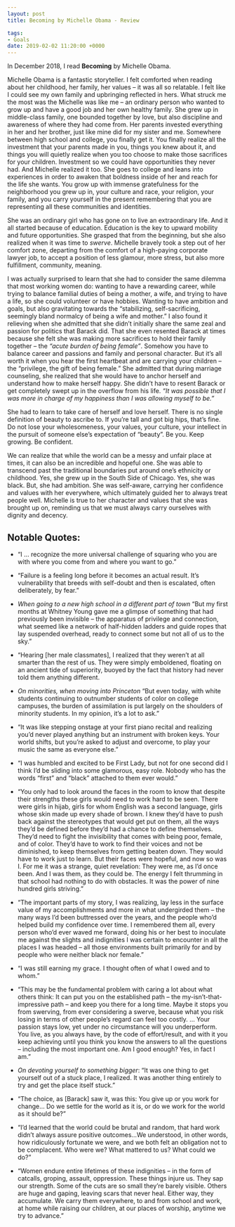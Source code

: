 ```yaml
---
layout: post
title: Becoming by Michelle Obama - Review

tags:
- Goals
date: 2019-02-02 11:20:00 +0000
---
```


In  December 2018, I read **Becoming** by Michelle Obama.

Michelle Obama is a fantastic storyteller. I felt comforted when reading about her childhood, her family, her values – it was all so relatable. I felt like I could see my own family and upbringing reflected in hers. What struck me the most was the Michelle was like me – an ordinary person who wanted to grow up and have a good job and her own healthy family. She grew up in middle-class family, one bounded together by love, but also discipline and awareness of where they had come from. Her parents invested everything in her and her brother, just like mine did for my sister and me. Somewhere between high school and college, you finally get it. You finally realize all the investment that your parents made in you, things you knew about it, and things you will quietly realize when you too choose to make those sacrifices for your children. Investment so we could have opportunities they never had. And Michelle realized it too. She goes to college and leans into experiences in order to awaken that boldness inside of her and reach for the life she wants. You grow up with immense gratefulness for the neighborhood you grew up in, your culture and race, your religion, your family, and you carry yourself in the present remembering that you are representing all these communities and identities.

She was an ordinary girl who has gone on to live an extraordinary life. And it all started because of education. Education is the key to upward mobility and future opportunities. She grasped that from the beginning, but she also realized when it was time to *swerve*. Michelle bravely took a step out of her comfort zone, departing from the comfort of a high-paying corporate lawyer job, to accept a position of less glamour, more stress, but also more fulfillment, community, meaning.

I was actually surprised to learn that she had to consider the same dilemma that most working women do: wanting to have a rewarding career, while trying to balance familial duties of being a mother, a wife, and trying to have a life, so she could volunteer or have hobbies. Wanting to have ambition and goals, but also gravitating towards the “stabilizing, self-sacrificing, seemingly bland normalcy of being a wife and mother.” I also found it relieving when she admitted that she didn’t initially share the same zeal and passion for politics that Barack did. That she even resented Barack at times because she felt she was making more sacrifices to hold their family together – the *“acute burden of being female”*. Somehow you have to balance career and passions and family and personal character. But it’s all worth it when you hear the first heartbeat and are carrying your children – the “privilege, the gift of being female.”
She admitted that during marriage counseling, she realized that she would have to anchor herself and understand how to make herself happy. She didn’t have to resent Barack or get completely swept up in the overflow from his life. *“It was possible that I was more in charge of my happiness than I was allowing myself to be.”*

She had to learn to take care of herself and love herself. There is no single definition of beauty to ascribe to. If you’re tall and got big hips, that’s fine. Do not lose your wholesomeness, your values, your culture, your intellect in the pursuit of someone else’s expectation of “beauty”. Be you. Keep growing. Be confident.

We can realize that while the world can be a messy and unfair place at times, it can also be an incredible and hopeful one. She was able to transcend past the traditional boundaries put around one’s ethnicity or childhood. Yes, she grew up in the South Side of Chicago. Yes, she was black. But, she had ambition. She was self-aware, carrying her confidence and values with her everywhere, which ultimately guided her to always treat people well. Michelle is true to her character and values that she was brought up on, reminding us that we must always carry ourselves with dignity and decency.

## Notable Quotes:
- “I … recognize the more universal challenge of squaring who you are with where you come from and where you want to go.”
- “Failure is a feeling long before it becomes an actual result. It’s vulnerability that breeds with self-doubt and then is escalated, often deliberately, by fear.”

- *When going to a new high school in a different part of town* “But my first months at Whitney Young gave me a glimpse of something that had previously been invisible – the apparatus of privilege and connection, what seemed like a network of half-hidden ladders and guide ropes that lay suspended overhead, ready to connect some but not all of us to the sky.”

- “Hearing [her male classmates], I realized that they weren’t at all smarter than the rest of us. They were simply emboldened, floating on an ancient tide of superiority, buoyed by the fact that history had never told them anything different.

- *On minorities, when moving into Princeton* “But even today, with white students continuing to outnumber students of color on college campuses, the burden of assimilation is put largely on the shoulders of minority students. In my opinion, it’s a lot to ask.” 

- “It was like stepping onstage at your first piano recital and realizing you’d never played anything but an instrument with broken keys. Your world shifts, but you’re asked to adjust and overcome, to play your music the same as everyone else.”

- “I was humbled and excited to be First Lady, but not for one second did I think I’d be sliding into some glamorous, easy role. Nobody who has the words “first” and “black” attached to them ever would.”

- “You only had to look around the faces in the room to know that despite their strengths these girls would need to work hard to be seen. There were girls in hijab, girls for whom English was a second language, girls whose skin made up every shade of brown. I knew they’d have to push back against the stereotypes that would get put on them, all the ways they’d be defined before they’d had a chance to define themselves. They’d need to fight the invisibility that comes with being poor, female, and of color. They’d have to work to find their voices and not be diminished, to keep themselves from getting beaten down. They would have to work just to learn. But their faces were hopeful, and now so was I. For me it was a strange, quiet revelation: They were me, as I’d once been. And I was them, as they could be. The energy I felt thrumming in that school had nothing to do with obstacles. It was the power of nine hundred girls striving.”

- “The important parts of my story, I was realizing, lay less in the surface value of my accomplishments and more in what undergirded them – the many ways I’d been buttressed over the years, and the people who’d helped build my confidence over time. I remembered them all, every person who’d ever waved me forward, doing his or her best to inoculate me against the slights and indignities I was certain to encounter in all the places I was headed – all those environments built primarily for and by people who were neither black nor female.” 

- “I was still earning my grace. I thought often of what I owed and to whom.”

- “This may be the fundamental problem with caring a lot about what others think: It can put you on the established path – the my-isn’t-that-impressive path – and keep you there for a long time. Maybe it stops you from swerving, from ever considering a swerve, because what you risk losing in terms of other people’s regard can feel too costly. … Your passion stays low, yet under no circumstance will you underperform. You live, as you always have, by the code of effort/result, and with it you keep achieving until you think you know the answers to all the questions – including the most important one. Am I good enough? Yes, in fact I am.” 

- *On devoting yourself to something bigger*: “It was one thing to get yourself out of a stuck place, I realized. It was another thing entirely to try and get the place itself stuck.” 

- “The choice, as [Barack] saw it, was this: You give up or you work for change… Do we settle for the world as it is, or do we work for the world as it should be?”

- “I’d learned that the world could be brutal and random, that hard work didn’t always assure positive outcomes…We understood, in other words, how ridiculously fortunate we were, and we both felt an obligation not to be complacent. Who were we? What mattered to us? What could we do?”

- “Women endure entire lifetimes of these indignities – in the form of catcalls, groping, assault, oppression. These things injure us. They sap our strength. Some of the cuts are so small they’re barely visible. Others are huge and gaping, leaving scars that never heal. Either way, they accumulate. We carry them everywhere, to and from school and work, at home while raising our children, at our places of worship, anytime we try to advance.”
